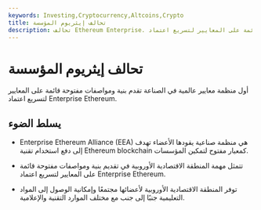 ```yaml
---
keywords: Investing,Cryptocurrency,Altcoins,Crypto
title: تحالف إيثريوم المؤسسة
description: تحالف Ethereum Enterprise. أول مؤسسة تقدم بنية مفتوحة قائمة على المعايير لتسريع اعتماد Enterprise Ethereum.
---
```


# تحالف إيثريوم المؤسسة
أول منظمة معايير عالمية في الصناعة تقدم بنية ومواصفات مفتوحة قائمة على المعايير لتسريع اعتماد Enterprise Ethereum.

## يسلط الضوء

- Enterprise Ethereum Alliance (EEA) هي منظمة صناعية يقودها الأعضاء تهدف إلى دفع استخدام تقنية Ethereum blockchain كمعيار مفتوح لتمكين المؤسسات.

- تتمثل مهمة المنطقة الاقتصادية الأوروبية في تقديم بنية ومواصفات مفتوحة قائمة على المعايير لتسريع اعتماد Enterprise Ethereum.

- توفر المنطقة الاقتصادية الأوروبية لأعضائها مجتمعًا وإمكانية الوصول إلى المواد التعليمية جنبًا إلى جنب مع مختلف الموارد التقنية والإعلامية.

